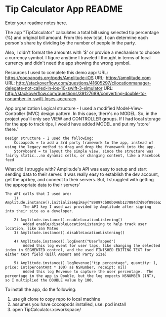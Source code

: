 # Tip Calculator App README

Enter your readme notes here.

The app "TipCalculator" calculates a total bill using selected tip percentage (%) and original bill amount.
From this new total, I can determine each person's share by dividing by the number of people in the party.

Also, I didn't format the amounts with '$' or provide a mechanism to choose a currency symbol.  I figure anytime I traveled I thought in terms of local currency and didn't need the app showing the wrong symbol.



Resources I used to complete this demo app:
URL: https://cocoapods.org/pods/Amplitude-iOS
URL: https://amplitude.com
URL: http://stackoverflow.com/questions/41605297/cllocationmanager-delegate-not-called-in-ios-10-swift-3-simulator
URL: http://stackoverflow.com/questions/39127689/converting-double-to-nsnumber-in-swift-loses-accuracy



App organization
   Logical structure - I used a modified Model-View-Controller (MVC) design pattern.  In this case, there's no MODEL.  So, in the project you'll only see VIEW and CONTROLLER groups.  If I had local storage for the app to track tips, I would have added MODEL and put my 'store' there.'

    Design structure - I used the following:
        Cocoapods = to add a 3rd party framework to the app, instead of using the legacy method to drag and drop the framework into the app.
        Storyboard = to layout the simple view, since the structure was fairly static...no dynamic cells, or changing content, like a Facebook feed



What did I struggle with?  Amplitude's API was easy to setup and start sending data to their server.  It was really easy to establish the dev account, get the api key, and connect to their servers.  But, I struggled with getting the appropriate data to their servers'

    The API calls that I used are:
        1) Amplitude.instance().initializeApiKey("89897cb80b046b127084d7d90f8965a2")
            The API key I used was provided by Amplitude after signing into their site as a developer.

        2) Amplitude.instance().enableLocationListening()
            Added enable/disableLocationListening to help track user location, like San Mateo
        3) Amplitude.instance().disableLocationListening()

        4) Amplitude.instance().logEvent("UserTapped")
            Added this log event for user taps, like changing the selected index in SEGMENTED control, and the used FINISHED EDITING TEXT for either text field (Bill Amount and Party Size)

        5) Amplitude.instance().logRevenue("tip percentage", quantity: 1, price: Int(percentAmt * 100) as NSNumber, receipt: nil)
            Added this log Revenue to capture the user percentage.  The percentage in the app is Double, but the log expects NSNUMBER (INT), so I multiplied the DOUBLE value by 100.


To install the app, do the following:
1) use git clone to copy repo to local machine
2) assumes you have cocoapods installed, use: pod install
3) open TipCalculator.xcworkspace/
